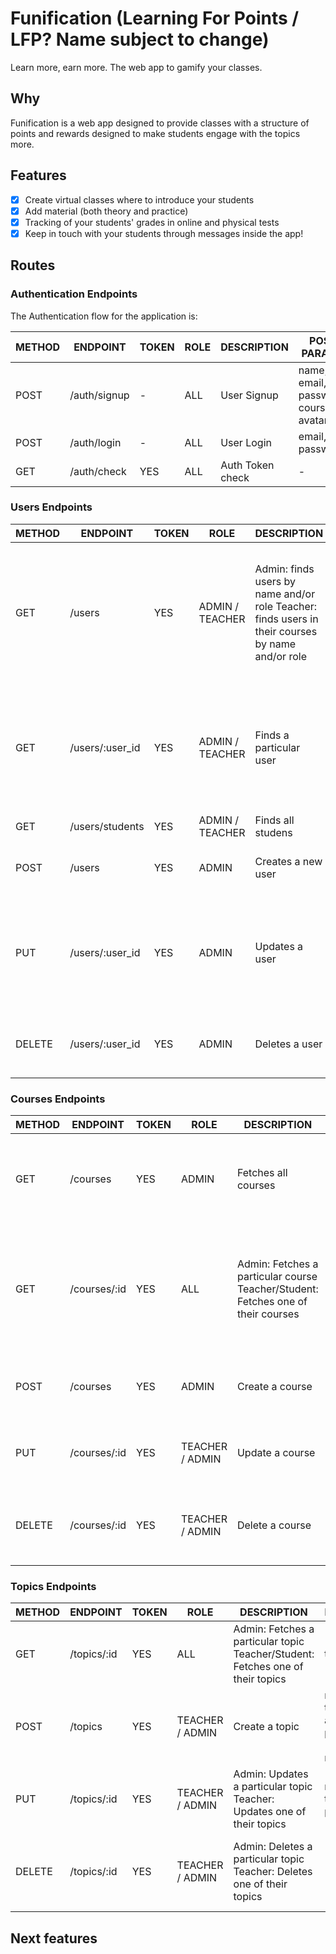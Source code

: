 # Funification (Learning For Points / LFP? Name subject to change)
Learn more, earn more. The web app to gamify your classes.

## Why
Funification is a web app designed to provide classes with a structure of points and rewards designed to make students engage with the topics more.

## Features
- [x] Create virtual classes where to introduce your students
- [x] Add material (both theory and practice)
- [x] Tracking of your students' grades in online and physical tests
- [x] Keep in touch with your students through messages inside the app!

## Routes


### Authentication Endpoints

The Authentication flow for the application is:


METHOD | ENDPOINT         | TOKEN |   ROLE  |       DESCRIPTION       | POST PARAMS                                    | RETURNS
-------|------------------|-------|---------|-------------------------|------------------------------------------------|-----------------------------
POST   | /auth/signup     | -     |    ALL  | User Signup             | name, email, password, courses, avatar         | token
POST   | /auth/login      | -     |    ALL  | User Login              | email, password                                | token
GET    | /auth/check      | YES   |    ALL  | Auth Token check        | -                                              |

### Users Endpoints
METHOD | ENDPOINT         | TOKEN |   ROLE  | DESCRIPTION                      | PARAMS                         | RETURNS
-------|------------------|-------|---------|----------------------------------|--------------------------------|----------------------------
GET    | /users           | YES   | ADMIN / TEACHER | Admin: finds users by name and/or role            Teacher: finds users in their courses by name and/or role| query: search string; role; group             | array of objects with user name, messages, tests, points, reward log, courses and avatar
GET    | /users/:user_id  | YES   | ADMIN / TEACHER | Finds a particular user  | user_id                  | object with user name, messages, tests, points, reward log, courses and avatar
GET    | /users/students  | YES   | ADMIN / TEACHER | Finds all studens  | role: Student                  | array of students
POST   | /users           | YES   | ADMIN   | Creates a new user               | name, email, password, role    | object with name and email
PUT    | /users/:user_id  | YES   | ADMIN   | Updates a user                   | name, email, password, role, courses, avatar, group, tests, points | object with updated user
DELETE | /users/:user_id  | YES   | ADMIN   | Deletes a user                   | user_id                        | object with deleted user name and email
 

### Courses Endpoints
METHOD | ENDPOINT         | TOKEN | ROLE  |DESCRIPTION  | PARAMS                          | RETURNS
-------|------------------|-------|-------|------------------------------|---------------------------------|----------------------------
GET    | /courses         | YES      | ADMIN | Fetches all courses       | query: search string            | list of matching objects with courses name and id
GET    | /courses/:id     | YES      | ALL | Admin: Fetches a particular course      Teacher/Student: Fetches one of their courses  | course id           | object with course's name, id, array of students, array of topics, and teachers
POST   | /courses        | YES      | ADMIN | Create a course            | name, students, and teachers      | object with course's name and id
PUT    | /courses/:id    | YES      | TEACHER / ADMIN | Update a course         | name, students, topics, teachers | object with course's name and id
DELETE | /courses/:id    | YES      | TEACHER / ADMIN | Delete a course         | -                                 | object with deleted course's name and id


### Topics Endpoints
METHOD | ENDPOINT         | TOKEN | ROLE  |DESCRIPTION                   | PARAMS            | RETURNS
-------|------------------|-------|-------|------------------------------|---------------------------------|----------------------------
GET    | /topics/:id      | YES   | ALL |  Admin: Fetches a particular topic      Teacher/Student: Fetches one of their topics   | topic id     | topic
POST   | /topics          | YES      | TEACHER / ADMIN | Create a topic            | name, theory and practice (not required)   | object with topic's name and id
PUT   | /topics/:id       | YES      | TEACHER / ADMIN | Admin: Updates a particular topic      Teacher: Updates one of their topics    | name, theory, practice   | object with topic's name and id
DELETE  | /topics/:id     | YES      | TEACHER / ADMIN | Admin: Deletes a particular topic      Teacher: Deletes one of their topics     | -  | object with deleted topic's name and id

## Next features


